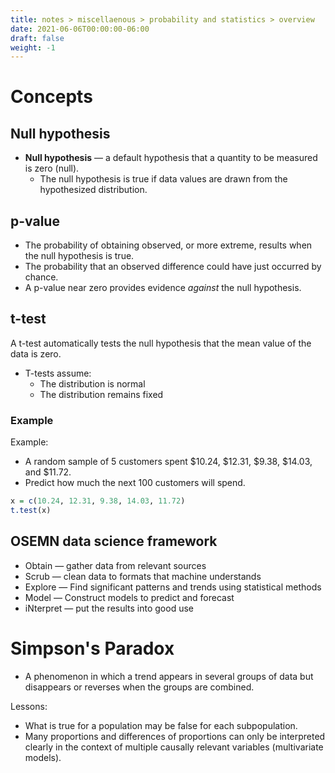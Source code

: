 ```yaml
---
title: notes > miscellaenous > probability and statistics > overview
date: 2021-06-06T00:00:00-06:00
draft: false
weight: -1
---
```


# Concepts
## Null hypothesis 
- **Null hypothesis** — a default hypothesis that a quantity to be measured is zero (null).
  - The null hypothesis is true if data values are drawn from the hypothesized distribution.

## p-value 
- The probability of obtaining observed, or more extreme, results when the null hypothesis is true.
- The probability that an observed difference could have just occurred by chance.
- A p-value near zero provides evidence *against* the null hypothesis.

## t-test
A t-test automatically tests the null hypothesis that the mean value of the data is zero.
- T-tests assume:
  - The distribution is normal
  - The distribution remains fixed

### Example
Example:
- A random sample of 5 customers spent $10.24, $12.31, $9.38, $14.03, and $11.72.  
- Predict how much the next 100 customers will spend.

```r
x = c(10.24, 12.31, 9.38, 14.03, 11.72)
t.test(x)
```

## OSEMN data science framework
- Obtain — gather data from relevant sources
- Scrub — clean data to formats that machine understands
- Explore — Find significant patterns and trends using statistical methods
- Model — Construct models to predict and forecast
- iNterpret — put the results into good use

# Simpson's Paradox
- A phenomenon in which a trend appears in several groups of data but disappears or reverses when the groups are combined.

Lessons:
- What is true for a population may be false for each subpopulation.
- Many proportions and differences of proportions can only be interpreted clearly in the context of multiple causally relevant variables (multivariate models).
